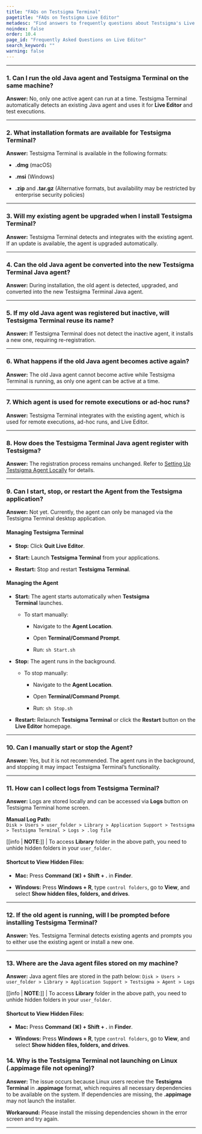 ```yaml
---
title: "FAQs on Testsigma Terminal"
pagetitle: "FAQs on Testsigma Live Editor"
metadesc: "Find answers to frequently questions about Testsigma's Live Editor (Testsigma Terminal), including its features, installation, usage, and how it helps resolve issues in test cases in real time"
noindex: false
order: 10.4
page_id: "Frequently Asked Questions on Live Editor"
search_keyword: ""
warning: false
---
```


---


### **1. Can I run the old Java agent and Testsigma Terminal on the same machine?**

**Answer:** No, only one active agent can run at a time. Testsigma Terminal automatically detects an existing Java agent and uses it for **Live Editor** and test executions.

---

### **2. What installation formats are available for Testsigma Terminal?**

**Answer:** Testsigma Terminal is available in the following formats:

- **.dmg** (macOS)
    
- **.msi** (Windows)
    
- **.zip** and **.tar.gz** (Alternative formats, but availability may be restricted by enterprise security policies)
    

---

### **3. Will my existing agent be upgraded when I install Testsigma Terminal?**

**Answer:** Testsigma Terminal detects and integrates with the existing agent. If an update is available, the agent is upgraded automatically.

---

### **4. Can the old Java agent be converted into the new Testsigma Terminal Java agent?**

**Answer:** During installation, the old agent is detected, upgraded, and converted into the new Testsigma Terminal Java agent.

---

### **5. If my old Java agent was registered but inactive, will Testsigma Terminal reuse its name?**

**Answer:** If Testsigma Terminal does not detect the inactive agent, it installs a new one, requiring re-registration.

---

### **6. What happens if the old Java agent becomes active again?**

**Answer:** The old Java agent cannot become active while Testsigma Terminal is running, as only one agent can be active at a time.

---

### **7. Which agent is used for remote executions or ad-hoc runs?**

**Answer:** Testsigma Terminal integrates with the existing agent, which is used for remote executions, ad-hoc runs, and Live Editor.

---

### **8. How does the Testsigma Terminal Java agent register with Testsigma?**

**Answer:** The registration process remains unchanged. Refer to [Setting Up Testsigma Agent Locally](https://testsigma.com/docs/agent/setup-on-windows-mac-linux/) for details.

---

### **9. Can I start, stop, or restart the Agent from the Testsigma application?**

**Answer:** Not yet. Currently, the agent can only be managed via the Testsigma Terminal desktop application.

#### **Managing Testsigma Terminal**

- **Stop:** Click **Quit Live Editor**.
    
- **Start:** Launch **Testsigma Terminal** from your applications.
    
- **Restart:** Stop and restart **Testsigma Terminal**.
    

#### **Managing the Agent**

- **Start:** The agent starts automatically when **Testsigma Terminal** launches.
    
    - To start manually:
        
        - Navigate to the **Agent Location**.
            
        - Open **Terminal/Command Prompt**.
            
        - Run: `sh Start.sh`
            
- **Stop:** The agent runs in the background.
    
    - To stop manually:
        
        - Navigate to the **Agent Location**.
            
        - Open **Terminal/Command Prompt**.
            
        - Run: `sh Stop.sh`
            
- **Restart:** Relaunch **Testsigma Terminal** or click the **Restart** button on the **Live Editor** homepage.
    

---

### **10. Can I manually start or stop the Agent?**

**Answer:** Yes, but it is not recommended. The agent runs in the background, and stopping it may impact Testsigma Terminal’s functionality.

---

### **11. How can I collect logs from Testsigma Terminal?**

**Answer:** Logs are stored locally and can be accessed via **Logs** button on Testsigma Terminal home screen.

**Manual Log Path:**  
`Disk > Users > user_folder > Library > Application Support > Testsigma > Testsigma Terminal > Logs > .log file`

[[info | **NOTE**:]]
| To access **Library** folder in the above path, you need to unhide hidden folders in your `user_folder`.

#### **Shortcut to View Hidden Files:**

- **Mac:** Press **Command (⌘) + Shift + .** in **Finder**.
    
- **Windows:** Press **Windows + R**, type `control folders`, go to **View**, and select **Show hidden files, folders, and drives**.
    

---

### **12. If the old agent is running, will I be prompted before installing Testsigma Terminal?**

**Answer:** Yes. Testsigma Terminal detects existing agents and prompts you to either use the existing agent or install a new one.

---

### **13. Where are the Java agent files stored on my machine?**

**Answer:** Java agent files are stored in the path below:
`Disk > Users > user_folder > Library > Application Support > Testsigma > Agent > Logs`

[[info | **NOTE**:]]
| To access **Library** folder in the above path, you need to unhide hidden folders in your `user_folder`.

#### **Shortcut to View Hidden Files:**

- **Mac:** Press **Command (⌘) + Shift + .** in **Finder**.
    
- **Windows:** Press **Windows + R**, type `control folders`, go to **View**, and select **Show hidden files, folders, and drives**.
    
### **14. Why is the Testsigma Terminal not launching on Linux (.appimage file not opening)?**

**Answer:** The issue occurs because Linux users receive the **Testsigma Terminal** in **.appimage** format, which requires all necessary dependencies to be available on the system. If dependencies are missing, the **.appimage** may not launch the installer.

**Workaround:** Please install the missing dependencies shown in the error screen and try again. 

---